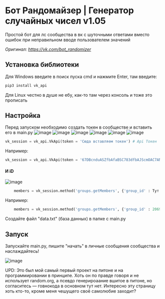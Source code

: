 # Бот Рандомайзер | Генератор случайных чисел v1.05

Простой бот для лс сообщества в вк с шуточными ответами вместо ошибок при неправильном вводе пользователем значений

*Оригинал: https://vk.com/bot_randomizer*

## Установка библиотеки

Для Windows введите в поиск пуска cmd и нажмите Enter, там введите:

```python
pip3 install vk_api
```

Для Linux честно в душе не ебу, как-то там через консоль и тоже это прописать

## Настройка
Перед запуском необходимо создать токен в сообществе и вставить его в main.py
![image](https://user-images.githubusercontent.com/92934389/139710924-937da8a8-f726-498f-b268-156ecfa8fa37.png)
![image](https://user-images.githubusercontent.com/92934389/139710811-bf391752-3d8b-4031-acc9-78d3b751eff8.png)
![image](https://user-images.githubusercontent.com/92934389/139711045-6d8cf1af-a1e0-4ed0-bdce-8d6ccf9e55f6.png)
![image](https://user-images.githubusercontent.com/92934389/139711128-91966c97-816a-4e12-8bef-e7b653d216e9.png)
![image](https://user-images.githubusercontent.com/92934389/139711224-9a4f8f0c-44ac-455a-acbd-30fe3da2067f.png)
![image](https://user-images.githubusercontent.com/92934389/139711262-f73fd86e-5021-480e-a6d7-804a0ff84c21.png)

```python
vk_session = vk_api.VkApi(token = 'Сюда вставляем токен') # Api Токен
```

Например:

```python
vk_session = vk_api.VkApi(token = '67DBcnduASZfbAfaBSC783dfbAJScmOAC7ANDaoiskcNSuH8c9C7HCn&CgABCuAGCCjACoiacAOIUHC') # Api Токен
```
#### И iD
![image](https://user-images.githubusercontent.com/92934389/139712213-d6952951-91c8-493e-8fc9-d76745e11413.png)


```python
	members = vk_session.method('groups.getMembers', {'group_id' : Тут только цифрами iD сообщества})['items']
```

Например:

```python
	members = vk_session.method('groups.getMembers', {'group_id' : 206993699})['items']
```

Создайте файл "data.txt" (база данных) в папке с main.py

## Запуск

Запускайте main.py, пишите "начать" в личные сообщения сообщества и наслаждайтесь!

![image](https://user-images.githubusercontent.com/92934389/139713895-343a5484-e843-4c68-8b8f-81e8abcf7c05.png)

UPD: Это был мой самый первый проект на питоне и на программировании в принципе.
Хоть он по правде говоря и не использует random.org, а псевдо генерироаание вшитое в питоне, но согласитесь — говнокода в основном тут нет.
Интересно эту страницу хоть кто-то, кроме меня чешущего своё самолюбие заходит?
